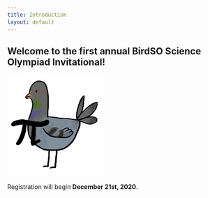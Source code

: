 ```yaml
---
title: Introduction
layout: default
---
```


## Welcome to the first annual BirdSO Science Olympiad Invitational!

![PIgeon](https://raw.githubusercontent.com/AC01010/BirdSO/gh-pages/_assets/PIgeon_altsig%20(1).png)

Registration will begin **December 21st, 2020**.
